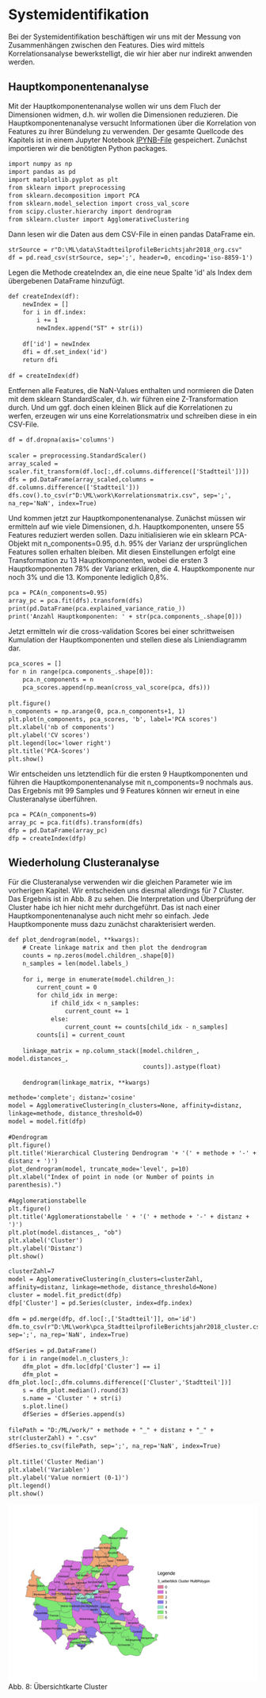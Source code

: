 #

Systemidentifikation
====================
Bei der Systemidentifikation beschäftigen wir uns mit der Messung von Zusammenhängen zwischen den Features. Dies wird mittels Korrelationsanalyse bewerkstelligt, die wir hier aber nur indirekt anwenden werden.

## Hauptkomponentenanalyse
Mit der Hauptkomponentenanalyse wollen wir uns dem Fluch der Dimensionen widmen, d.h. wir wollen die  Dimensionen reduzieren. Die Hauptkomponentenanalyse versucht Informationen über die Korrelation von Features zu ihrer Bündelung zu verwenden.
Der gesamte Quellcode des Kapitels ist in einem Jupyter Notebook [IPYNB-File](src/pub_3_pca.ipynb) gespeichert. Zunächst importieren wir die benötigten Python packages.

```
import numpy as np
import pandas as pd
import matplotlib.pyplot as plt
from sklearn import preprocessing
from sklearn.decomposition import PCA
from sklearn.model_selection import cross_val_score
from scipy.cluster.hierarchy import dendrogram
from sklearn.cluster import AgglomerativeClustering
```
Dann lesen wir die Daten aus dem CSV-File in einen pandas DataFrame ein.
```
strSource = r"D:\ML\data\StadtteilprofileBerichtsjahr2018_org.csv"
df = pd.read_csv(strSource, sep=';', header=0, encoding='iso-8859-1')
```
Legen die Methode createIndex an, die eine neue Spalte 'id' als Index dem übergebenen DataFrame hinzufügt.
```
def createIndex(df):
    newIndex = []
    for i in df.index:
        i += 1
        newIndex.append("ST" + str(i))

    df['id'] = newIndex
    dfi = df.set_index('id')
    return dfi

df = createIndex(df)
```
Entfernen alle Features, die NaN-Values enthalten und normieren die Daten mit dem sklearn StandardScaler, d.h. wir führen eine Z-Transformation durch. Und um ggf. doch einen kleinen Blick auf die Korrelationen zu werfen, erzeugen wir uns eine Korrelationsmatrix und schreiben diese in ein CSV-File.
```
df = df.dropna(axis='columns')

scaler = preprocessing.StandardScaler()
array_scaled = scaler.fit_transform(df.loc[:,df.columns.difference(['Stadtteil'])])
dfs = pd.DataFrame(array_scaled,columns = df.columns.difference(['Stadtteil']))
dfs.cov().to_csv(r"D:\ML\work\Korrelationsmatrix.csv", sep=';', na_rep='NaN', index=True)
```
Und kommen jetzt zur Hauptkomponentenanalyse. Zunächst müssen wir ermitteln auf wie viele Dimensionen, d.h. Hauptkomponenten, unsere 55 Features reduziert werden sollen. Dazu initialisieren wie ein sklearn PCA-Objekt mit n_components=0.95, d.h. 95% der Varianz der ursprünglichen Features sollen erhalten bleiben. Mit diesen Einstellungen erfolgt eine Transformation zu 13 Hauptkomponenten, wobei die ersten 3 Hauptkomponenten 78% der Varianz erklären, die 4. Hauptkomponente nur noch 3% und die 13. Komponente lediglich 0,8%.
```
pca = PCA(n_components=0.95)
array_pc = pca.fit(dfs).transform(dfs)
print(pd.DataFrame(pca.explained_variance_ratio_))
print('Anzahl Hauptkomponenten: ' + str(pca.components_.shape[0]))
```
Jetzt ermitteln wir die cross-validation Scores bei einer schrittweisen Kumulation der Hauptkomponenten und stellen diese als Liniendiagramm dar.
```
pca_scores = []
for n in range(pca.components_.shape[0]):
    pca.n_components = n
    pca_scores.append(np.mean(cross_val_score(pca, dfs)))
    
plt.figure()
n_components = np.arange(0, pca.n_components+1, 1)
plt.plot(n_components, pca_scores, 'b', label='PCA scores')
plt.xlabel('nb of components')
plt.ylabel('CV scores')
plt.legend(loc='lower right')
plt.title('PCA-Scores')
plt.show()
```
Wir entscheiden uns letztendlich für die ersten 9 Hauptkomponenten und führen die Hauptkomponentenanalyse mit n_components=9 nochmals aus. Das Ergebnis mit 99 Samples und 9 Features können wir erneut in eine Clusteranalyse überführen.
```
pca = PCA(n_components=9)
array_pc = pca.fit(dfs).transform(dfs)
dfp = pd.DataFrame(array_pc)
dfp = createIndex(dfp)
```

## Wiederholung Clusteranalyse
Für die Clusteranalyse verwenden wir die gleichen Parameter wie im vorherigen Kapitel. Wir entscheiden uns diesmal allerdings für 7 Cluster. Das Ergebnis ist in Abb. 8 zu sehen. Die Interpretation und Überprüfung der Cluster habe ich hier nicht mehr durchgeführt. Das ist nach einer Hauptkomponentenanalyse auch nicht mehr so einfach. Jede Hauptkomponente muss dazu zunächst charakterisiert werden.
```
def plot_dendrogram(model, **kwargs):
    # Create linkage matrix and then plot the dendrogram
    counts = np.zeros(model.children_.shape[0])
    n_samples = len(model.labels_)

    for i, merge in enumerate(model.children_):
        current_count = 0
        for child_idx in merge:
            if child_idx < n_samples:
                current_count += 1
            else:
                current_count += counts[child_idx - n_samples]
        counts[i] = current_count
    
    linkage_matrix = np.column_stack([model.children_, model.distances_,
                                      counts]).astype(float)
    
    dendrogram(linkage_matrix, **kwargs)
```
```
methode='complete'; distanz='cosine'
model = AgglomerativeClustering(n_clusters=None, affinity=distanz, linkage=methode, distance_threshold=0)
model = model.fit(dfp)

#Dendrogram
plt.figure()
plt.title('Hierarchical Clustering Dendrogram '+ '(' + methode + '-' + distanz + ')')
plot_dendrogram(model, truncate_mode='level', p=10)
plt.xlabel("Index of point in node (or Number of points in parenthesis).")
    
#Agglomerationstabelle
plt.figure()
plt.title('Agglomerationstabelle ' + '(' + methode + '-' + distanz + ')')
plt.plot(model.distances_, "ob")
plt.xlabel('Cluster')
plt.ylabel('Distanz')
plt.show()
```
```
clusterZahl=7
model = AgglomerativeClustering(n_clusters=clusterZahl,  affinity=distanz, linkage=methode, distance_threshold=None)
cluster = model.fit_predict(dfp)
dfp['Cluster'] = pd.Series(cluster, index=dfp.index)

dfm = pd.merge(dfp, df.loc[:,['Stadtteil']], on='id')
dfm.to_csv(r"D:\ML\work\pca_StadtteilprofileBerichtsjahr2018_cluster.csv", sep=';', na_rep='NaN', index=True)

dfSeries = pd.DataFrame()
for i in range(model.n_clusters_):
    dfm_plot = dfm.loc[dfp['Cluster'] == i]
    dfm_plot = dfm_plot.loc[:,dfm.columns.difference(['Cluster','Stadtteil'])]
    s = dfm_plot.median().round(3)
    s.name = 'Cluster ' + str(i)
    s.plot.line()
    dfSeries = dfSeries.append(s)

filePath = "D:/ML/work/" + methode + "_" + distanz + "_" + str(clusterZahl) + ".csv"
dfSeries.to_csv(filePath, sep=';', na_rep='NaN', index=True)
 
plt.title('Cluster Median')
plt.xlabel('Variablen')
plt.ylabel('Value normiert (0-1)')
plt.legend()
plt.show()
```

![3_ueberblick_1.jpeg](img/3_ueberblick_1.jpeg)
Abb. 8: Übersichtkarte Cluster

